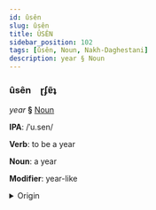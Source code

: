 ```yaml
---
id: ûsên
slug: ûsên
title: ÛSÊN
sidebar_position: 102
tags: [ûsên, Noun, Nakh-Daghestani]
description: year § Noun
---
```


### ûsên&emsp;<span kind="abugida">ɽʄɐ̃ʇ</span>

*year* **§** [Noun](../../tags/Noun)

**IPA**: /ˈu.sen/

**Verb**: to be a year

**Noun**: a year

**Modifier**: year-like

<details>
    <summary>Origin</summary>
    Udi усен usen <br/>
    <em>Nakh-Daghestani Language Family</em>
</details>